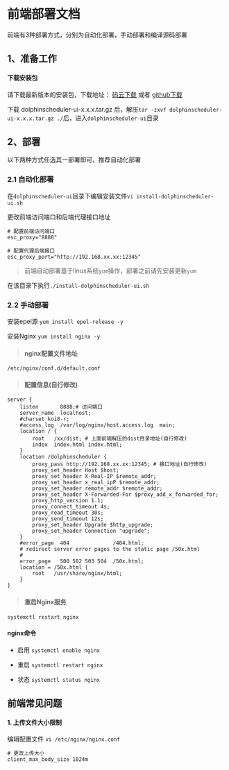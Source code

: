 # 前端部署文档

前端有3种部署方式，分别为自动化部署，手动部署和编译源码部署

## 1、准备工作
#### 下载安装包

请下载最新版本的安装包，下载地址： [码云下载](https://gitee.com/easyscheduler/EasyScheduler/attach_files/) 或者 [github下载](https://github.com/analysys/EasyScheduler/releases)

下载 dolphinscheduler-ui-x.x.x.tar.gz 后，解压`tar -zxvf dolphinscheduler-ui-x.x.x.tar.gz ./`后，进入`dolphinscheduler-ui`目录
 



## 2、部署
以下两种方式任选其一部署即可，推荐自动化部署
### 2.1 自动化部署

在`dolphinscheduler-ui`目录下编辑安装文件`vi install-dolphinscheduler-ui.sh`

更改前端访问端口和后端代理接口地址

```
# 配置前端访问端口
esc_proxy="8888"

# 配置代理后端接口
esc_proxy_port="http://192.168.xx.xx:12345"
```

>前端自动部署基于linux系统`yum`操作，部署之前请先安装更新`yum`

在该目录下执行`./install-dolphinscheduler-ui.sh`


### 2.2 手动部署

安装epel源 `yum install epel-release -y`

安装Nginx `yum install nginx -y`


> ####  nginx配置文件地址
```
/etc/nginx/conf.d/default.conf
```
> ####  配置信息(自行修改)
```
server {
    listen       8888;# 访问端口
    server_name  localhost;
    #charset koi8-r;
    #access_log  /var/log/nginx/host.access.log  main;
    location / {
        root   /xx/dist; # 上面前端解压的dist目录地址(自行修改)
        index  index.html index.html;
    }
    location /dolphinscheduler {
        proxy_pass http://192.168.xx.xx:12345; # 接口地址(自行修改)
        proxy_set_header Host $host;
        proxy_set_header X-Real-IP $remote_addr;
        proxy_set_header x_real_ipP $remote_addr;
        proxy_set_header remote_addr $remote_addr;
        proxy_set_header X-Forwarded-For $proxy_add_x_forwarded_for;
        proxy_http_version 1.1;
        proxy_connect_timeout 4s;
        proxy_read_timeout 30s;
        proxy_send_timeout 12s;
        proxy_set_header Upgrade $http_upgrade;
        proxy_set_header Connection "upgrade";
    }
    #error_page  404              /404.html;
    # redirect server error pages to the static page /50x.html
    #
    error_page   500 502 503 504  /50x.html;
    location = /50x.html {
        root   /usr/share/nginx/html;
    }
}
```
> ####  重启Nginx服务
```
systemctl restart nginx
```

#### nginx命令

- 启用 `systemctl enable nginx`

- 重启 `systemctl restart nginx`

- 状态 `systemctl status nginx`


## 前端常见问题
####  1. 上传文件大小限制
编辑配置文件 `vi /etc/nginx/nginx.conf`
```
# 更改上传大小
client_max_body_size 1024m
```
